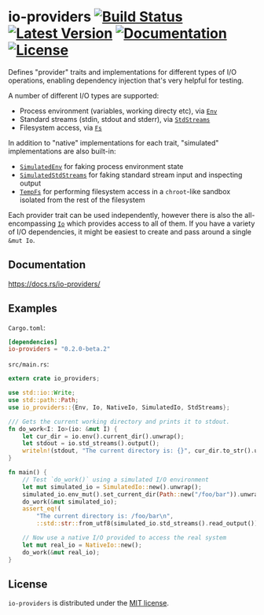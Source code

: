 # io-providers [![Build Status](https://travis-ci.org/pshendry/io-providers.svg)](https://travis-ci.org/pshendry/io-providers) [![Latest Version](https://img.shields.io/crates/v/io-providers.svg)](https://crates.io/crates/io-providers) [![Documentation](https://docs.rs/io-providers/badge.svg)](https://docs.rs/io-providers) [![License](https://img.shields.io/crates/l/io_providers.svg)](https://github.com/pshendry/io-providers/blob/master/LICENSE)

Defines "provider" traits and implementations for different types of I/O operations, enabling
dependency injection that's very helpful for testing.

A number of different I/O types are supported:

* Process environment (variables, working directy etc), via [`Env`](https://docs.rs/io-providers/latest/io_providers/env/trait.Env.html)
* Standard streams (stdin, stdout and stderr), via [`StdStreams`](https://docs.rs/io-providers/latest/io_providers/std_streams/trait.StdStreams.html)
* Filesystem access, via [`Fs`](https://docs.rs/io-providers/latest/io_providers/fs/trait.Fs.html)

In addition to "native" implementations for each trait, "simulated" implementations are also
built-in:

* [`SimulatedEnv`](https://docs.rs/io-providers/latest/io_providers/env/trait.SimulatedEnv.html) for faking process environment state
* [`SimulatedStdStreams`](https://docs.rs/io-providers/latest/io_providers/std_streams/trait.SimulatedStdStreams.html) for faking standard
  stream input and inspecting output
* [`TempFs`](https://docs.rs/io-providers/latest/io_providers/fs/trait.TempFs.html) for performing filesystem access in a `chroot`-like sandbox
  isolated from the rest of the filesystem

Each provider trait can be used independently, however there is also the all-encompassing
[`Io`](https://docs.rs/io-providers/latest/io_providers/trait.Io.html) which provides access to all of them. If you have a variety of I/O
dependencies, it might be easiest to create and pass around a single `&mut Io`.

## Documentation

https://docs.rs/io-providers/

## Examples

`Cargo.toml`:

```toml
[dependencies]
io-providers = "0.2.0-beta.2"
```

`src/main.rs`:

```rust
extern crate io_providers;

use std::io::Write;
use std::path::Path;
use io_providers::{Env, Io, NativeIo, SimulatedIo, StdStreams};

/// Gets the current working directory and prints it to stdout.
fn do_work<I: Io>(io: &mut I) {
    let cur_dir = io.env().current_dir().unwrap();
    let stdout = io.std_streams().output();
    writeln!(stdout, "The current directory is: {}", cur_dir.to_str().unwrap()).unwrap();
}

fn main() {
    // Test `do_work()` using a simulated I/O environment
    let mut simulated_io = SimulatedIo::new().unwrap();
    simulated_io.env_mut().set_current_dir(Path::new("/foo/bar")).unwrap();
    do_work(&mut simulated_io);
    assert_eq!(
        "The current directory is: /foo/bar\n",
        ::std::str::from_utf8(simulated_io.std_streams().read_output()).unwrap());

    // Now use a native I/O provided to access the real system
    let mut real_io = NativeIo::new();
    do_work(&mut real_io);
}
```

## License

`io-providers` is distributed under the [MIT license](https://opensource.org/licenses/MIT).
